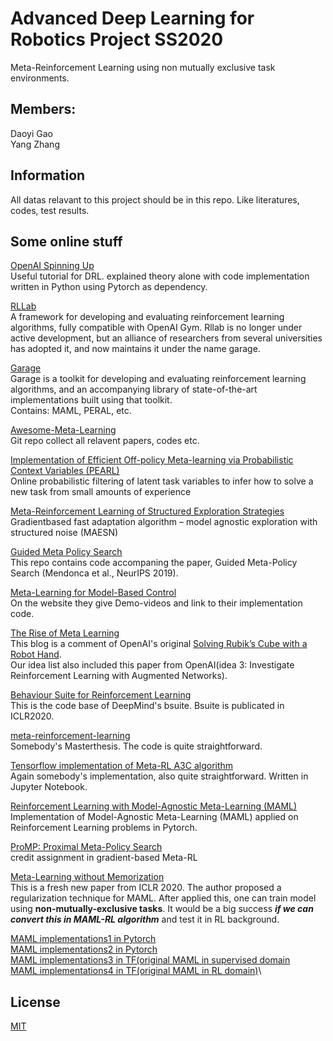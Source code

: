 # Advanced Deep Learning for Robotics Project SS2020

Meta-Reinforcement Learning using non mutually exclusive task environments.

## Members:
Daoyi Gao\
Yang Zhang

## Information
All datas relavant to this project should be in this repo. Like literatures, codes, test results.

## Some online stuff
[OpenAI Spinning Up](https://spinningup.openai.com/en/latest/index.html)\
Useful tutorial for DRL. explained theory alone with code implementation written in Python using Pytorch as dependency.  

[RLLab](https://github.com/rll/rllab)\
A framework for developing and evaluating reinforcement learning algorithms, fully compatible with OpenAI Gym. Rllab is no longer under active development, but an alliance of researchers from several universities has adopted it, and now maintains it under the name garage.  

[Garage](https://github.com/rlworkgroup/garage)\
Garage is a toolkit for developing and evaluating reinforcement learning algorithms, and an accompanying library of state-of-the-art implementations built using that toolkit.  
Contains: MAML, PERAL, etc.

[Awesome-Meta-Learning](https://github.com/sudharsan13296/Awesome-Meta-Learning)\
Git repo collect all relavent papers, codes etc.  

[Implementation of Efficient Off-policy Meta-learning via Probabilistic Context Variables (PEARL)](https://github.com/katerakelly/oyster)\
Online probabilistic filtering of latent task variables to infer how to solve a new task from small amounts of experience  

[Meta-Reinforcement Learning of Structured Exploration Strategies](https://github.com/russellmendonca/maesn_suite)\
Gradientbased fast adaptation algorithm – model agnostic exploration with structured noise (MAESN)  

[Guided Meta Policy Search](https://github.com/russellmendonca/GMPS)\
This repo contains code accompaning the paper, Guided Meta-Policy Search (Mendonca et al., NeurIPS 2019).  

[Meta-Learning for Model-Based Control ](https://sites.google.com/berkeley.edu/metaadaptivecontrol)\
On the website they give Demo-videos and link to their implementation code.

[The Rise of Meta Learning](https://towardsdatascience.com/the-rise-of-meta-learning-9c61ffac8564)\
This blog is a comment of OpenAI's original [Solving Rubik’s Cube with a Robot Hand](https://openai.com/blog/solving-rubiks-cube/). \
Our idea list also included this paper from OpenAI(idea 3: Investigate Reinforcement Learning with Augmented Networks).

[Behaviour Suite for Reinforcement Learning](https://github.com/deepmind/bsuite)\
This is the code base of DeepMind's bsuite. Bsuite is publicated in ICLR2020.  

[meta-reinforcement-learning](https://github.com/fhennecker/meta-reinforcement-learning)\
Somebody's Masterthesis. The code is quite straightforward.

[Tensorflow implementation of Meta-RL A3C algorithm](https://github.com/awjuliani/Meta-RL)\
Again somebody's implementation, also quite straightforward. Written in Jupyter Notebook.

[Reinforcement Learning with Model-Agnostic Meta-Learning (MAML)](https://github.com/tristandeleu/pytorch-maml-rl)\
Implementation of Model-Agnostic Meta-Learning (MAML) applied on Reinforcement Learning problems in Pytorch.

[ProMP: Proximal Meta-Policy Search](https://github.com/jonasrothfuss/ProMP)\
credit assignment in gradient-based Meta-RL

[Meta-Learning without Memorization](https://github.com/google-research/google-research/tree/master/meta_learning_without_memorization)\
This is a fresh new paper from ICLR 2020. The author proposed a regularization technique for MAML. After applied this, one can train model using **non-mutually-exclusive tasks**. It would be a big success ***if we can convert this in MAML-RL algorithm*** and test it in RL background.

[MAML implementations1 in Pytorch](https://github.com/dragen1860/MAML-Pytorch)\
[MAML implementations2 in Pytorch](https://github.com/katerakelly/pytorch-maml)\
[MAML implementations3 in TF(original MAML in supervised domain](https://github.com/cbfinn/maml)\
[MAML implementations4 in TF(original MAML in RL domain)](https://github.com/cbfinn/maml_rl)\


## License
[MIT](https://choosealicense.com/licenses/mit/)
